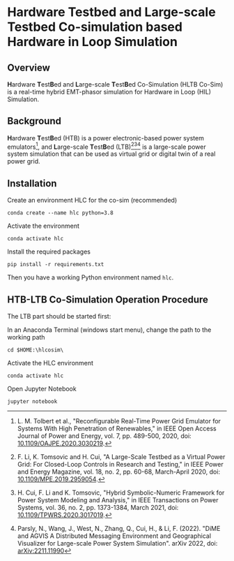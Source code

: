 # Hardware Testbed and Large-scale Testbed Co-simulation based Hardware in Loop Simulation

## Overview

**H**ardware **T**est**B**ed and **L**arge-scale **T**est**B**ed Co-Simulation (HLTB Co-Sim) is a real-time hybrid EMT-phasor simulation for Hardware in Loop (HIL) Simulation.

## Background

**H**ardware **T**est**B**ed (HTB) is a power electronic-based power system emulators[^1], and **L**arge-scale **T**est**B**ed (LTB)[^2][^3][^4] is a large-scale power system simulation that can be used as virtual grid or digital twin of a real power grid.

## Installation

Create an environment HLC for the co-sim (recommended)
```
conda create --name hlc python=3.8
```

Activate the environment
```
conda activate hlc
```

Install the required packages
```
pip install -r requirements.txt
```

Then you have a working Python environment named ``hlc``.

## HTB-LTB Co-Simulation Operation Procedure

The LTB part should be started first:

In an Anaconda Terminal (windows start menu), change the path to the working path
```
cd $HOME:\hlcosim\
```

Activate the HLC environment
```
conda activate hlc
```

Open Jupyter Notebook
```
jupyter notebook
```

[^1]: L. M. Tolbert et al., "Reconfigurable Real-Time Power Grid Emulator for Systems With High Penetration of Renewables," in IEEE Open Access Journal of Power and Energy, vol. 7, pp. 489-500, 2020, doi: [10.1109/OAJPE.2020.3030219](https://ieeexplore.ieee.org/document/9220900).
    
[^2]: F. Li, K. Tomsovic and H. Cui, "A Large-Scale Testbed as a Virtual Power Grid: For Closed-Loop Controls in Research and Testing," in IEEE Power and Energy Magazine, vol. 18, no. 2, pp. 60-68, March-April 2020, doi: [10.1109/MPE.2019.2959054](https://ieeexplore.ieee.org/document/9007798).
    
[^3]: H. Cui, F. Li and K. Tomsovic, "Hybrid Symbolic-Numeric Framework for Power System Modeling and Analysis," in IEEE Transactions on Power Systems, vol. 36, no. 2, pp. 1373-1384, March 2021, doi: [10.1109/TPWRS.2020.3017019](https://ieeexplore.ieee.org/document/9169830).
    
[^4]: Parsly, N., Wang, J., West, N., Zhang, Q., Cui, H., & Li, F. (2022). "DiME and AGVIS A Distributed Messaging Environment and Geographical Visualizer for Large-scale Power System Simulation". arXiv 2022, doi: [arXiv:2211.11990](https://arxiv.org/abs/2211.11990)
